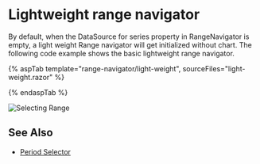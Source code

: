 # Lightweight range navigator

By default, when the DataSource for series property in RangeNavigator is empty, a light weight Range navigator will get initialized without chart. The following code example shows the basic lightweight range navigator.

{% aspTab template="range-navigator/light-weight", sourceFiles="light-weight.razor" %}

{% endaspTab %}

![Selecting Range](images/common/light-weight.png)

## See Also

* [Period Selector](./period-selector/)